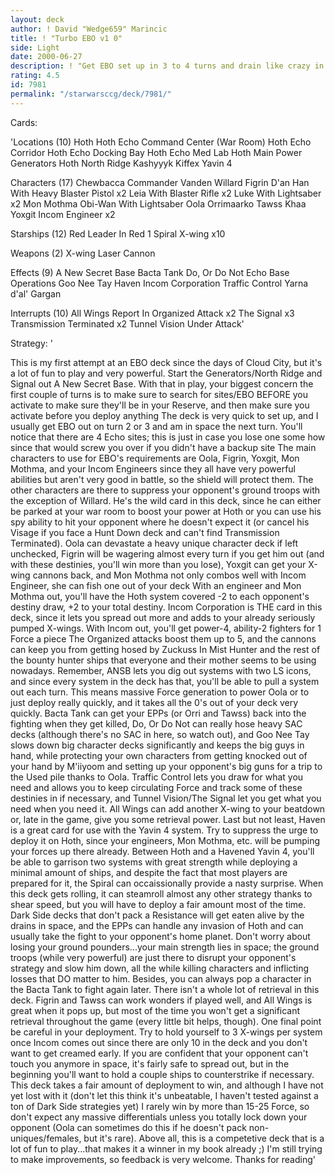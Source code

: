 ```yaml
---
layout: deck
author: ! David "Wedge659" Marincic
title: ! "Turbo EBO v1 0"
side: Light
date: 2000-06-27
description: ! "Get EBO set up in 3 to 4 turns and drain like crazy in space while suicide EPPs take care of ground threats."
rating: 4.5
id: 7981
permalink: "/starwarsccg/deck/7981/"
---
```

Cards: 

'Locations (10)
Hoth
Hoth Echo Command Center (War Room)
Hoth Echo Corridor
Hoth Echo Docking Bay
Hoth Echo Med Lab
Hoth Main Power Generators
Hoth North Ridge
Kashyyyk
Kiffex
Yavin 4

Characters (17)
Chewbacca
Commander Vanden Willard
Figrin D'an
Han With Heavy Blaster Pistol x2
Leia With Blaster Rifle x2
Luke With Lightsaber x2
Mon Mothma
Obi-Wan With Lightsaber
Oola
Orrimaarko
Tawss Khaa
Yoxgit
Incom Engineer x2

Starships (12)
Red Leader In Red 1
Spiral
X-wing x10

Weapons (2)
X-wing Laser Cannon

Effects (9)
A New Secret Base
Bacta Tank
Do, Or Do Not
Echo Base Operations
Goo Nee Tay
Haven
Incom Corporation
Traffic Control
Yarna d'al' Gargan

Interrupts (10)
All Wings Report In
Organized Attack x2
The Signal x3
Transmission Terminated x2
Tunnel Vision
Under Attack'

Strategy: '

This is my first attempt at an EBO deck since the days of Cloud City, but it's a lot of fun to play and very powerful.  Start the Generators/North Ridge and Signal out A New Secret Base.  With that in play, your biggest concern the first couple of turns is to make sure to search for sites/EBO BEFORE you activate to make sure they'll be in your Reserve, and then make sure you activate before you deploy anything  The deck is very quick to set up, and I usually get EBO out on turn 2 or 3 and am in space the next turn.  You'll notice that there are 4 Echo sites; this is just in case you lose one some how since that would screw you over if you didn't have a backup site	The main characters to use for EBO's requirements are Oola, Figrin, Yoxgit, Mon Mothma, and your Incom Engineers since they all have very powerful abilities but aren't very good in battle, so the shield will protect them.  The other characters are there to suppress your opponent's ground troops with the exception of Willard.  He's the wild card in this deck, since he can either be parked at your war room to boost your power at Hoth or you can use his spy ability to hit your opponent where he doesn't expect it (or cancel his Visage if you face a Hunt Down deck and can't find Transmission Terminated).  Oola can devastate a heavy unique character deck if left unchecked, Figrin will be wagering almost every turn if you get him out (and with these destinies, you'll win more than you lose), Yoxgit can get your X-wing cannons back, and Mon Mothma not only combos well with Incom Engineer, she can fish one out of your deck  With an engineer and Mon Mothma out, you'll have the Hoth system covered -2 to each opponent's destiny draw, +2 to your total destiny.  Incom Corporation is THE card in this deck, since it lets you spread out more and adds to your already seriously pumped X-wings.  With Incom out, you'll get power-4, ability-2 fighters for 1 Force a piece  The Organized attacks boost them up to 5, and the cannons can keep you from getting hosed by Zuckuss In Mist Hunter and the rest of the bounty hunter ships that everyone and their mother seems to be using nowadays.  Remember, ANSB lets you dig out systems with two LS icons, and since every system in the deck has that, you'll be able to pull a system out each turn.  This means massive Force generation to power Oola or to just deploy really quickly, and it takes all the 0's out of your deck very quickly.  Bacta Tank can get your EPPs (or Orri and Tawss) back into the fighting when they get killed, Do, Or Do Not can really hose heavy SAC decks (although there's no SAC in here, so watch out), and Goo Nee Tay slows down big character decks significantly and keeps the big guys in hand, while protecting your own characters from getting knocked out of your hand by M'iiyoom and setting up your opponent's big guns for a trip to the Used pile thanks to Oola.  Traffic Control lets you draw for what you need and allows you to keep circulating Force and track some of these destinies in if necessary, and Tunnel Vision/The Signal let you get what you need when you need it.  All Wings can add another X-wing to your beatdown or, late in the game, give you some retrieval power.  Last but not least, Haven is a great card for use with the Yavin 4 system.  Try to suppress the urge to deploy it on Hoth, since your engineers, Mon Mothma, etc. will be pumping your forces up there already.  Between Hoth and a Havened Yavin 4, you'll be able to garrison two systems with great strength while deploying a minimal amount of ships, and despite the fact that most players are prepared for it, the Spiral can occaissionally provide a nasty surprise.  When this deck gets rolling, it can steamroll almost any other strategy thanks to shear speed, but you will have to deploy a fair amount most of the time.	Dark Side decks that don't pack a Resistance will get eaten alive by the drains in space, and the EPPs can handle any invasion of Hoth and can usually take the fight to your opponent's home planet.  Don't worry about losing your ground pounders...your main strength lies in space; the ground troops (while very powerful) are just there to disrupt your opponent's strategy and slow him down, all the while killing characters and inflicting losses that DO matter to him.  Besides, you can always pop a character in the Bacta Tank to fight again later.  There isn't a whole lot of retrieval in this deck.	Figrin and Tawss can work wonders if played well, and All Wings is great when it pops up, but most of the time you won't get a significant retrieval throughout the game (every little bit helps, though).  One final point be careful in your deployment.  Try to hold yourself to 3 X-wings per system once Incom comes out since there are only 10 in the deck and you don't want to get creamed early.	If you are confident that your opponent can't touch you anymore in space, it's fairly safe to spread out, but in the beginning you'll want to hold a couple ships to counterstrike if necessary.  This deck takes a fair amount of deployment to win, and although I have not yet lost with it (don't let this think it's unbeatable, I haven't tested against a ton of Dark Side strategies yet) I rarely win by more than 15-25 Force, so don't expect any massive differentials unless you totally lock down your opponent (Oola can sometimes do this if he doesn't pack non-uniques/females, but it's rare).  Above all, this is a competetive deck that is a lot of fun to play...that makes it a winner in my book already ;)  I'm still trying to make improvements, so feedback is very welcome.  Thanks for reading'
